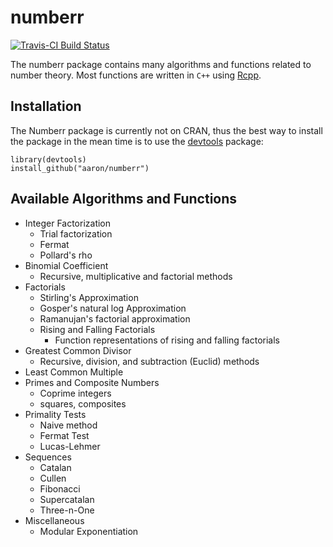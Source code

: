 # numberr

[![Travis-CI Build Status](https://travis-ci.org/aschleg/numberr.svg?branch=master)](https://travis-ci.org/aschleg/numberr)

The numberr package contains many algorithms and functions related to number theory. Most functions are written in `C++` using [Rcpp](https://cran.r-project.org/web/packages/Rcpp/index.html).

## Installation

The Numberr package is currently not on CRAN, thus the best way to install the package in the mean time is to 
use the [devtools](https://cran.r-project.org/web/packages/devtools/index.html) package:

~~~~
library(devtools)
install_github("aaron/numberr")
~~~~

## Available Algorithms and Functions

* Integer Factorization
  - Trial factorization
  - Fermat
  - Pollard's rho
* Binomial Coefficient
  - Recursive, multiplicative and factorial methods
* Factorials
  - Stirling's Approximation
  - Gosper's natural log Approximation
  - Ramanujan's factorial approximation
  - Rising and Falling Factorials
    - Function representations of rising and falling factorials
* Greatest Common Divisor
  - Recursive, division, and subtraction (Euclid) methods
* Least Common Multiple
* Primes and Composite Numbers
  - Coprime integers
  - squares, composites
* Primality Tests
  - Naive method
  - Fermat Test
  - Lucas-Lehmer
* Sequences
  - Catalan
  - Cullen
  - Fibonacci
  - Supercatalan
  - Three-n-One
* Miscellaneous
  - Modular Exponentiation
